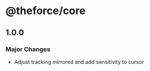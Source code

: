 # @theforce/core

## 1.0.0

### Major Changes

- Adjust tracking mirrored and add sensitivity to cursor
